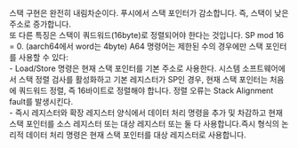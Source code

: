스택 구현은 완전히 내림차순이다.
푸시에서 스택 포인터가 감소합니다. 즉, 스택이 낮은 주소로 증가합니다.  
또 다른 특징은 스택이 쿼드워드(16byte)로 정렬되어야 한다는 것입니다. SP mod 16 = 0.  (aarch64에서 word는 4byte)
A64 명령어는 제한된 수의 경우에만 스택 포인터를 사용할 수 있다:  
	- Load/Store 명령은 현재 스택 포인터를 기본 주소로 사용한다. 시스템 소프트웨어에서 스택 정렬 검사를 활성화하고 기본 레지스터가 SP인 경우, 현재 스택 포인터는 처음에 쿼드워드 정렬, 즉 16바이트로 정렬해야 합니다. 정렬 오류는 Stack Alignment fault를 발생시킨다.  
	- 즉시 레지스터와 확장 레지스터 양식에서 데이터 처리 명령을 추가 및 차감하고 현재 스택 포인터를 소스 레지스터 또는 대상 레지스터 또는 둘 다 사용합니다.즉시 형식의 논리적 데이터 처리 명령은 현재 스택 포인터를 대상 레지스터로 사용합니다.